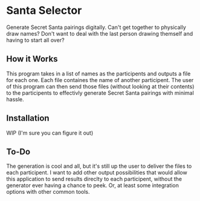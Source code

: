 # Santa Selector
Generate Secret Santa pairings digitally. 
Can't get together to physically draw names? 
Don't want to deal with the last person drawing themself and having to start all over?

## How it Works
This program takes in a list of names as the participents and outputs a file for each one. Each file containes the name of another participent. The user of this program can then send those files (without looking at their contents) to the participents to effectivly generate Secret Santa pairings with minimal hassle. 

## Installation
WIP (I'm sure you can figure it out)

## To-Do
The generation is cool and all, but it's still up the user to deliver the files to each participent. I want to add other output possibilities that would allow this application to send results direclty to each participent, without the generator ever having a chance to peek. Or, at least some integration options with other common tools. 
